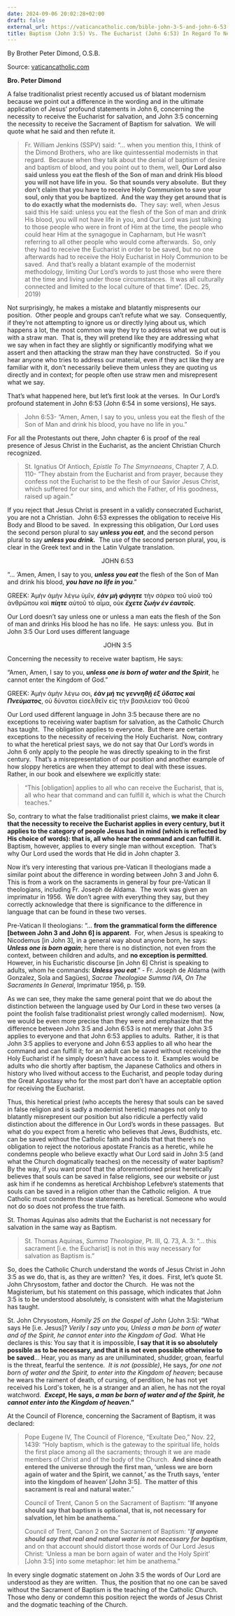 ```yaml
---
date: 2024-09-06 20:02:28+02:00
draft: false
external_url: https://vaticancatholic.com/bible-john-3-5-and-john-6-53-video/
title: Baptism (John 3:5) Vs. The Eucharist (John 6:53) In Regard To Necessity
---
```





By Brother Peter Dimond, O.S.B.

Source: [vaticancatholic.com](https://vaticancatholic.com/bible-john-3-5-and-john-6-53-video/)

<p><strong>Bro. Peter Dimond</strong></p>
<p>A false traditionalist priest recently accused us of blatant modernism because we point out a difference in the wording and in the ultimate application of Jesus’ profound statements in John 6, concerning the necessity to receive the Eucharist for salvation, and John 3:5 concerning the necessity to receive the Sacrament of Baptism for salvation.  We will quote what he said and then refute it.</p>

<blockquote>
<div class="quotation-gold">
<p>Fr. William Jenkins (SSPV) said: “… when you mention this, I think of the Dimond Brothers, who are like quintessential modernists in that regard.  Because when they talk about the denial of baptism of desire and baptism of blood, and you point out to them, well, <strong>Our Lord also said unless you eat the flesh of the Son of man and drink His blood you will not have life in you.  So that sounds very absolute.  But they don’t claim that you have to receive Holy Communion to save your soul, only that you be baptized.  And the way they get around that is to do exactly what the modernists do.</strong>  They say: well, when Jesus said this He said: unless you eat the flesh of the Son of man and drink His blood, you will not have life in you, and Our Lord was just talking to those people who were in front of Him at the time, the people who could hear Him at the synagogue in Capharnam, but He wasn’t referring to all other people who would come afterwards.  So, only they had to receive the Eucharist in order to be saved, but no one afterwards had to receive the Holy Eucharist in Holy Communion to be saved.  And that’s really a blatant example of the modernist methodology, limiting Our Lord’s words to just those who were there at the time and living under those circumstances.  It was all culturally connected and limited to the local culture of that time”. (Dec. 25, 2019)</p>

</div></blockquote>
<p>Not surprisingly, he makes a mistake and blatantly mispresents our position.  Other people and groups can’t refute what we say.  Consequently, if they’re not attempting to ignore us or directly lying about us, which happens a lot, the most common way they try to address what we put out is with a straw man.  That is, they will pretend like they are addressing what we say when in fact they are slightly or significantly modifying what we assert and then attacking the straw man they have constructed.  So if you hear anyone who tries to address our material, even if they act like they are familiar with it, don't necessarily believe them unless they are quoting us directly and in context; for people often use straw men and misrepresent what we say.</p>
<p>That’s what happened here, but let’s first look at the verses.  In Our Lord’s profound statement in John 6:53 (John 6:54 in some versions), He says.</p>

<blockquote>
<p>John 6:53- “Amen, Amen, I say to you, unless you eat the flesh of the Son of Man and drink his blood, you have no life in you.”</p>
</blockquote>
<p>For all the Protestants out there, John chapter 6 is proof of the real presence of Jesus Christ in the Eucharist, as the ancient Christian Church recognized.</p>

<blockquote>
<p>St. Ignatius Of Antioch, <em>Epistle To The Smyrnaeans</em>, Chapter 7, A.D. 110- “They abstain from the Eucharist and from prayer, because they confess not the Eucharist to be the flesh of our Savior Jesus Christ, which suffered for our sins, and which the Father, of His goodness, raised up again.”</p>
</blockquote>
<p>If you reject that Jesus Christ is present in a validly consecrated Eucharist, you are not a Christian.  John 6:53 expresses the obligation to receive His Body and Blood to be saved.  In expressing this obligation, Our Lord uses the second person plural to say <strong><em>unless you eat</em></strong>, and the second person plural to say <em><strong>unless you drink.</strong></em>  The use of the second person plural, you, is clear in the Greek text and in the Latin Vulgate translation.</p>
<p style="text-align: center;" data-tadv-p="keep">JOHN 6:53</p>

<div class="quotation-blue">
<p>“... ‘Amen, Amen, I say to you, <em><strong>unless you eat</strong></em> the flesh of the Son of Man and drink his blood, <strong><em>you have no life in you</em></strong>.”</p>
<p>GREEK: Ἀμὴν ἀμὴν λέγω ὑμῖν, <em><strong>ἐὰν μὴ φάγητε</strong></em> τὴν σάρκα τοῦ υἱοῦ τοῦ ἀνθρώπου καὶ <strong><em>πίητε</em></strong> αὐτοῦ τὸ αἷμα, οὐκ <em><strong>ἔχετε ζωὴν ἐν ἑαυτοῖς</strong></em>.</p>

</div>
<p>Our Lord doesn’t say unless one or unless a man eats the flesh of the Son of man and drinks His blood he has no life.  He says: unless you.  But in John 3:5 Our Lord uses different language</p>
<p style="text-align: center;" data-tadv-p="keep">JOHN 3:5</p>
<p>Concerning the necessity to receive water baptism, He says:</p>

<div class="quotation-blue">
<p>“Amen, Amen, I say to you,<em><strong> unless one is born of water and the Spirit</strong></em>, he cannot enter the Kingdom of God.”</p>
<p>GREEK: Ἀμὴν ἀμὴν λέγω σοι, <strong><em>ἐὰν μή τις γεννηθῇ ἐξ ὕδατος καὶ Πνεύματος</em></strong>, οὐ δύναται εἰσελθεῖν εἰς τὴν βασιλείαν τοῦ Θεοῦ</p>

</div>
<p>Our Lord used different language in John 3:5 because there are no exceptions to receiving water baptism for salvation, as the Catholic Church has taught.  The obligation applies to everyone.  But there are certain exceptions to the necessity of receiving the Holy Eucharist.  Now, contrary to what the heretical priest says, we do not say that Our Lord’s words in John 6 only apply to the people he was directly speaking to in the first century.  That’s a misrepresentation of our position and another example of how sloppy heretics are when they attempt to deal with these issues.  Rather, in our book and elsewhere we explicitly state:</p>

<blockquote>
<p>“This [obligation] applies to all who can receive the Eucharist, that is, all who hear that command and can fulfill it, which is what the Church teaches.”</p>
</blockquote>
<p>So, contrary to what the false traditionalist priest claims, <strong>we make it clear that the necessity to receive the Eucharist applies in every century, but it applies to the category of people Jesus had in mind (which is reflected by His choice of words): that is, all who hear the command and can fulfill it.</strong>  Baptism, however, applies to every single man without exception.  That’s why Our Lord used the words that He did in John chapter 3.</p>
<p>Now it’s very interesting that various pre-Vatican II theologians made a similar point about the difference in wording between John 3 and John 6.  This is from a work on the sacraments in general by four pre-Vatican II theologians, including Fr. Joseph de Aldama.  The work was given an imprimatur in 1956.  We don’t agree with everything they say, but they correctly acknowledge that there is significance to the difference in language that can be found in these two verses.</p>

<div class="quotation-green">
<p>Pre-Vatican II theologians: “… <strong>from the grammatical form the difference [between John 3 and John 6] is apparent</strong>.  For, when Jesus is speaking to Nicodemus [in John 3], in a general way about anyone born, he says: <strong><em>Unless one is born again</em></strong>; here there is no distinction, not even from the context, between children and adults, and <strong>no exception is permitted</strong>.  However, in his Eucharistic discourse [in John 6] Christ is speaking to adults, whom he commands: <strong><em>Unless you eat</em></strong>.” - Fr. Joseph de Aldama (with Gonzalez, Sola and Sagües), <em>Sacrae Theologiae Summa IVA, On The Sacraments In General</em>, Imprimatur 1956, p. 159.</p>

</div>
<p>As we can see, they make the same general point that we do about the distinction between the language used by Our Lord in these two verses (a point the foolish false traditionalist priest wrongly called modernism).  Now, we would be even more precise than they were and emphasize that the difference between John 3:5 and John 6:53 is not merely that John 3:5 applies to everyone and that John 6:53 applies to adults.  Rather, it is that John 3:5 applies to everyone and John 6:53 applies to all who hear the command and can fulfill it; for an adult can be saved without receiving the Holy Eucharist if he simply doesn’t have access to it.  Examples would be adults who die shortly after baptism, the Japanese Catholics and others in history who lived without access to the Eucharist, and people today during the Great Apostasy who for the most part don’t have an acceptable option for receiving the Eucharist.</p>
<p>Thus, this heretical priest (who accepts the heresy that souls can be saved in false religion and is sadly a modernist heretic) manages not only to blatantly misrepresent our position but also ridicule a perfectly valid distinction about the difference in Our Lord’s words in these passages.  But what do you expect from a heretic who believes that Jews, Buddhists, etc. can be saved without the Catholic faith and holds that that there’s no obligation to reject the notorious apostate Francis as a heretic, while he condemns people who believe exactly what Our Lord said in John 3:5 (and what the Church dogmatically teaches) on the necessity of water baptism?  By the way, if you want proof that the aforementioned priest heretically believes that souls can be saved in false religions, see our website or just ask him if he condemns as heretical Archbishop Lefebvre’s statements that souls can be saved in a religion other than the Catholic religion.  A true Catholic must condemn those statements as heretical. Someone who would not do so does not profess the true faith.</p>
<p>St. Thomas Aquinas also admits that the Eucharist is not necessary for salvation in the same way as Baptism.</p>

<blockquote>
<p>St. Thomas Aquinas, <em>Summa Theologiae</em>, Pt. III, Q. 73, A. 3: “… this sacrament [i.e. the Eucharist] is not in this way necessary for salvation as Baptism is.”</p>
</blockquote>
<p>So, does the Catholic Church understand the words of Jesus Christ in John 3:5 as we do, that is, as they are written?  Yes, it does.  First, let’s quote St. John Chrysostom, father and doctor the Church.  He was not the Magisterium, but his statement on this passage, which indicates that John 3:5 is to be understood absolutely, is consistent with what the Magisterium has taught.</p>

<div class="quotation-red">
<p>St. John Chrysostom, <em>Homily 25 on the Gospel of John</em> (John 3:5): “What says He [i.e. Jesus]? <em>Verily I say unto you, Unless a man be born of water and of the Spirit, he cannot enter into the Kingdom of God</em>.  What He declares is this: You say that it is impossible, <strong>I say that it is so absolutely possible as to be necessary, and that it is not even possible otherwise to be saved</strong>… Hear, you as many as are unilluminated, shudder, groan, fearful is the threat, fearful the sentence.  <em>It is not (possible)</em>, He says, <em>for one not born of water and the Spirit, to enter into the Kingdom of heaven</em>; because he wears the raiment of death, of cursing, of perdition, he has not yet received his Lord's token, he is a stranger and an alien, he has not the royal watchword.  <strong><em>Except</em>, He says, <em>a man be born of water and of the Spirit, he cannot enter into the Kingdom of heaven</em>.”</strong></p>

</div>
<p>At the Council of Florence, concerning the Sacrament of Baptism, it was declared:</p>

<blockquote>
<p>Pope Eugene IV, The Council of Florence, “Exultate Deo,” Nov. 22, 1439: “Holy baptism, which is the gateway to the spiritual life, holds the first place among all the sacraments; through it we are made members of Christ and of the body of the Church.  <strong>And since death entered the universe through the first man, ‘unless we are born again of water and the Spirit, we cannot,’ as the Truth says, ‘enter into the kingdom of heaven’ [John 3:5].  The matter of this sacrament is real and natural water.</strong>”</p>
<p>Council of Trent, Canon 5 on the Sacrament of Baptism: “<strong>If anyone should say that baptism is optional, that is, not necessary for salvation, let him be anathema.</strong>”</p>
<p>Council of Trent, Canon 2 on the Sacrament of Baptism: “<strong><em>I</em><em>f anyone should say that real and natural water is not necessary for baptism</em></strong>, and on that account should distort those words of Our Lord Jesus Christ: ‘Unless a man be born again of water and the Holy Spirit’ [John 3:5] into some metaphor: let him be anathema.”</p>
</blockquote>
<p>In every single dogmatic statement on John 3:5 the words of Our Lord are understood as they are written.  Thus, the position that no one can be saved without the Sacrament of Baptism is the teaching of the Catholic Church.  Those who deny or condemn this position reject the words of Jesus Christ and the dogmatic teaching of the Church.</p>
</div>

